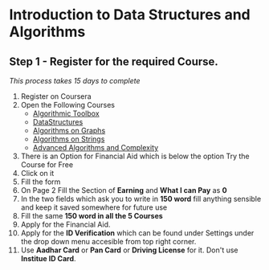 # Introduction to Data Structures and Algorithms

## Step 1 - Register for the required Course.
*This process takes 15 days to complete*
1. Register on Coursera
2. Open the Following Courses
    - [Algorithmic Toolbox](https://www.coursera.org/learn/algorithmic-toolbox)
    - [DataStructures](https://www.coursera.org/learn/data-structures)
    - [Algorithms on Graphs](https://www.coursera.org/learn/algorithms-on-graphs)
    - [Algorithms on Strings](https://www.coursera.org/learn/algorithms-on-strings)
    - [Advanced Algorithms and Complexity](https://www.coursera.org/learn/advanced-algorithms-and-complexity)
3. There is an Option for Financial Aid which is below the option Try the Course for Free
4. Click on it
5. Fill the form 
6. On Page 2 Fill the Section of **Earning** and **What I can Pay** as **0**
7. In the two fields which ask you to write in **150 word** fill anything sensible and keep it saved somewhere for future use
8. Fill the same **150 word in all the 5 Courses** 
9. Apply for the Financial Aid.
10. Apply for the **ID Verification** which can be found under Settings under the drop down menu accesible from top right corner.
11. Use **Aadhar Card** or **Pan Card** or **Driving License** for it. Don't use **Institue ID Card**.
